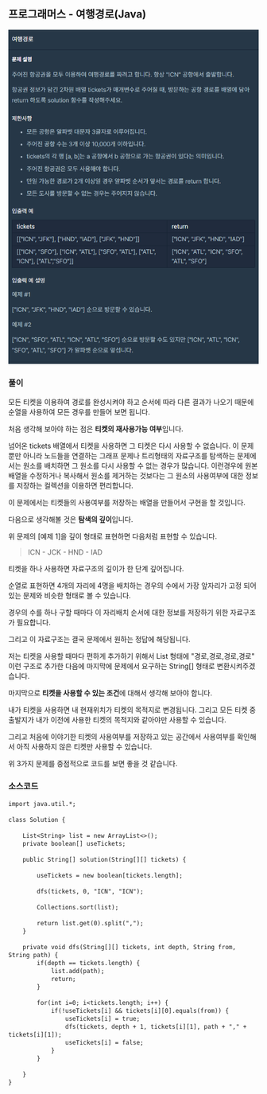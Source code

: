 ## 프로그래머스 - 여행경로(Java) ##

![img.png](img.png)

### 풀이

모든 티켓을 이용하여 경로를 완성시켜야 하고 순서에 따라 다른 결과가 나오기 때문에 순열을 사용하여 모든 경우를 만들어 보면 됩니다. 

처음 생각해 보아야 하는 점은 **티켓의 재사용가능 여부**입니다.

넘어온 tickets 배열에서 티켓을 사용하면 그 티켓은 다시 사용할 수 없습니다. 이 문제 뿐만 아니라 노드들을 연결하는 그래프 문제나 트리형태의 자료구조를 탐색하는 문제에서는 원소를 배치하면 그 원소를 다시 사용할 수 없는 경우가 많습니다. 이런경우에 원본 배열을 수정하거나 복사해서 원소를 제거하는 것보다는 그 원소의 사용여부에 대한 정보를 저장하는 컬렉션을 이용하면 편리합니다.

이 문제에서는 티켓들의 사용여부를 저장하는 배열을 만들어서 구현을 할 것입니다.

다음으로 생각해볼 것은 **탐색의 깊이**입니다.

위 문제의 \[예제 1\]을 깊이 형태로 표현하면 다음처럼 표현할 수 있습니다.

> ICN - JCK - HND - IAD

티켓을 하나 사용하면 자료구조의 깊이가 한 단계 깊어집니다.

순열로 표현하면 4개의 자리에 4명을 배치하는 경우의 수에서 가장 앞자리가 고정 되어있는 문제와 비슷한 형태로 볼 수 있습니다.

경우의 수를 하나 구할 때마다 이 자리배치 순서에 대한 정보를 저장하기 위한 자료구조가 필요합니다.

그리고 이 자료구조는 결국 문제에서 원하는 정답에 해당됩니다.

저는 티켓을 사용할 때마다 편하게 추가하기 위해서 List<String> 형태에 "경로,경로,경로,경로" 이런 구조로 추가한 다음에 마지막에 문제에서 요구하는 String\[\] 형태로 변환시켜주겠습니다.

마지막으로 **티켓을 사용할 수 있는 조건**에 대해서 생각해 보아야 합니다.

내가 티켓을 사용하면 내 현재위치가 티켓의 목적지로 변경됩니다. 그리고 모든 티켓 중 출발지가 내가 이전에 사용한 티켓의 목적지와 같아야만 사용할 수 있습니다.

그리고 처음에 이야기한 티켓의 사용여부를 저장하고 있는 공간에서 사용여부를 확인해서 아직 사용하지 않은 티켓만 사용할 수 있습니다.

위 3가지 문제를 중점적으로 코드를 보면 좋을 것 같습니다.

### 소스코드

```
import java.util.*;

class Solution {
    
    List<String> list = new ArrayList<>();
    private boolean[] useTickets;
    
    public String[] solution(String[][] tickets) {
    
        useTickets = new boolean[tickets.length];
        
        dfs(tickets, 0, "ICN", "ICN");
        
        Collections.sort(list);
        
        return list.get(0).split(",");
    }
    
    private void dfs(String[][] tickets, int depth, String from, String path) {
        if(depth == tickets.length) {
            list.add(path);
            return;
        }
        
        for(int i=0; i<tickets.length; i++) {
            if(!useTickets[i] && tickets[i][0].equals(from)) {
                useTickets[i] = true;
                dfs(tickets, depth + 1, tickets[i][1], path + "," + tickets[i][1]);
                useTickets[i] = false;
            }
        }
        
    }
}
```